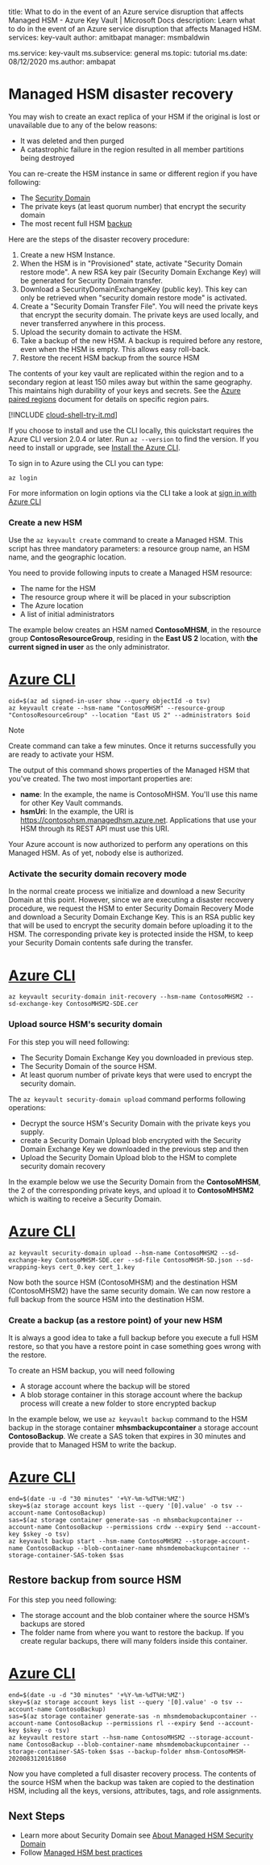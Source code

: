 
title: What to do in the event of an Azure service disruption that affects Managed HSM - Azure Key Vault | Microsoft Docs
description: Learn what to do in the event of an Azure service disruption that affects Managed HSM.
services: key-vault
author: amitbapat
manager: msmbaldwin

ms.service: key-vault
ms.subservice: general
ms.topic: tutorial
ms.date: 08/12/2020
ms.author: ambapat


# Managed HSM disaster recovery

You may wish to create an exact replica of your HSM if the original is lost or unavailable due to any of the below reasons:

- It was deleted and then purged
- A catastrophic failure in the region resulted in all member partitions being destroyed

You can re-create the HSM instance in same or different region if you have following:
- The [Security Domain](security-domain.md)
- The private keys (at least quorum number) that encrypt the security domain
- The most recent full HSM [backup](backup-restore.md)

Here are the steps of the disaster recovery procedure:
1. Create a new HSM Instance.
1. When the HSM is in "Provisioned" state, activate "Security Domain restore mode". A new RSA key pair (Security Domain Exchange Key) will be generated for Security Domain transfer.
1. Download a SecurityDomainExchangeKey (public key). This key can only be retrieved when "security domain restore mode" is activated.
1. Create a "Security Domain Transfer File". You will need the private keys that encrypt the security domain. The private keys are used locally, and never transferred anywhere in this process.
1. Upload the security domain to activate the HSM.
1. Take a backup of the new HSM. A backup is required before any restore, even when the HSM is empty. This allows easy roll-back. 
1. Restore the recent HSM backup from the source HSM

The contents of your key vault are replicated within the region and to a secondary region at least 150 miles away but within the same geography. This maintains high durability of your keys and secrets. See the [Azure paired regions](../../best-practices-availability-paired-regions.md) document for details on specific region pairs.

[!INCLUDE [cloud-shell-try-it.md](../../../includes/cloud-shell-try-it.md)]

If you choose to install and use the CLI locally, this quickstart requires the Azure CLI version 2.0.4 or later. Run `az --version` to find the version. If you need to install or upgrade, see [Install the Azure CLI]( /cli/azure/install-azure-cli).

To sign in to Azure using the CLI you can type:

```azurecli-interactive
az login
```

For more information on login options via the CLI take a look at [sign in with Azure CLI](/cli/azure/authenticate-azure-cli?view=azure-cli-latest)


### Create a new HSM

Use the `az keyvault create` command to create a Managed HSM. This script has three mandatory parameters: a resource group name, an HSM name, and the geographic location.

You need to provide following inputs to create a Managed HSM resource:
- The name for the HSM
- The resource group where it will be placed in your subscription
- The Azure location
- A list of initial administrators

The example below creates an HSM named **ContosoMHSM**, in the resource group  **ContosoResourceGroup**, residing in the **East US 2** location, with **the current signed in user** as the only administrator.

# [Azure CLI](#tab/azure-cli)

```azurecli-interactive
oid=$(az ad signed-in-user show --query objectId -o tsv)
az keyvault create --hsm-name "ContosoMHSM" --resource-group "ContosoResourceGroup" --location "East US 2" --administrators $oid
```

> [!NOTE]
> Create command can take a few minutes. Once it returns successfully you are ready to activate your HSM.

The output of this command shows properties of the Managed HSM that you've created. The two most important properties are:

* **name**: In the example, the name is ContosoMHSM. You'll use this name for other Key Vault commands.
* **hsmUri**: In the example, the URI is https://contosohsm.managedhsm.azure.net. Applications that use your HSM through its REST API must use this URI.

Your Azure account is now authorized to perform any operations on this Managed HSM. As of yet, nobody else is authorized.

### Activate the security domain recovery mode

In the normal create process we initialize and download a new Security Domain at this point. However, since we are executing a disaster recovery procedure, we request the HSM to enter Security Domain Recovery Mode and download a Security Domain Exchange Key. This is an RSA public key that will be used to encrypt the security domain before uploading it to the HSM. The corresponding private key is protected inside the HSM, to keep your Security Domain contents safe during the transfer.

# [Azure CLI](#tab/azure-cli)

```azurecli-interactive
az keyvault security-domain init-recovery --hsm-name ContosoMHSM2 --sd-exchange-key ContosoMHSM2-SDE.cer
```

### Upload source HSM's security domain

For this step you will need following:
- The Security Domain Exchange Key you downloaded in previous step.
- The Security Domain of the source HSM.
- At least quorum number of private keys that were used to encrypt the security domain.

The `az keyvault security-domain upload` command performs following operations:

- Decrypt the source HSM's Security Domain with the private keys you supply. 
- create a Security Domain Upload blob encrypted with the Security Domain Exchange Key we downloaded in the previous step and then
- Upload the Security Domain Upload blob to the HSM to complete security domain recovery

In the example below we use the Security Domain from the **ContosoMHSM**, the 2 of the corresponding private keys, and upload it to **ContosoMHSM2** which is waiting to receive a Security Domain. 

# [Azure CLI](#tab/azure-cli)

```azurecli-interactive
az keyvault security-domain upload --hsm-name ContosoMHSM2 --sd-exchange-key ContosoMHSM-SDE.cer --sd-file ContosoMHSM-SD.json --sd-wrapping-keys cert_0.key cert_1.key
```

Now both the source HSM (ContosoMHSM) and the destination HSM (ContosoMHSM2) have the same security domain. We can now restore a full backup from the source HSM into the destination HSM.

### Create a backup (as a restore point) of your new HSM

It is always a good idea to take a full backup before you execute a full HSM restore, so that you have a restore point in case something goes wrong with the restore.

To create an HSM backup, you will need following
- A storage account where the backup will be stored
- A blob storage container in this storage account where the backup process will create a new folder to store encrypted backup

In the example below, we use `az keyvault backup` command to the HSM backup in the storage container **mhsmbackupcontainer** a storage account **ContosoBackup**. We create a SAS token that expires in 30 minutes and provide that to Managed HSM to write the backup.

# [Azure CLI](#tab/azure-cli)

```azurecli-interactive
end=$(date -u -d "30 minutes" '+%Y-%m-%dT%H:%MZ')
skey=$(az storage account keys list --query '[0].value' -o tsv --account-name ContosoBackup)
sas=$(az storage container generate-sas -n mhsmbackupcontainer --account-name ContosoBackup --permissions crdw --expiry $end --account-key $skey -o tsv)
az keyvault backup start --hsm-name ContosoMHSM2 --storage-account-name ContosoBackup --blob-container-name mhsmdemobackupcontainer --storage-container-SAS-token $sas

```

## Restore backup from source HSM

For this step you need following:

- The storage account and the blob container where the source HSM’s backups are stored
- The folder name from where you want to restore the backup. If you create regular backups, there will many folders inside this container.

# [Azure CLI](#tab/azure-cli)

```azurecli-interactive
end=$(date -u -d "30 minutes" '+%Y-%m-%dT%H:%MZ')
skey=$(az storage account keys list --query '[0].value' -o tsv --account-name ContosoBackup)
sas=$(az storage container generate-sas -n mhsmdemobackupcontainer --account-name ContosoBackup --permissions rl --expiry $end --account-key $skey -o tsv)
az keyvault restore start --hsm-name ContosoMHSM2 --storage-account-name ContosoBackup --blob-container-name mhsmdemobackupcontainer --storage-container-SAS-token $sas --backup-folder mhsm-ContosoMHSM-2020083120161860
```

Now you have completed a full disaster recovery process. The contents of the source HSM when the backup was taken are copied to the destination HSM, including all the keys, versions, attributes, tags, and role assignments.

## Next Steps

- Learn more about Security Domain see [About Managed HSM Security Domain](security-domain.md)
- Follow [Managed HSM best practices](best-practices.md)
